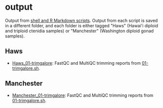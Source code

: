 # output

Output from [shell and R Markdown scripts](https://github.com/fish546-2021/yaamini-gigas/tree/main/code). Output from each script is saved in a different folder, and each folder is either tagged "Haws" (Hawai'i diploid and triploid ctenidia samples) or "Manchester" (Washington diploid gonad samples).

## Haws

- [Haws_01-trimgalore](https://github.com/fish546-2021/yaamini-gigas/tree/main/output/Haws_01-trimgalore): FastQC and MultiQC trimming reports from [01-trimgalore.sh](https://github.com/fish546-2021/yaamini-gigas/blob/main/code/Haws/01-trimgalore.sh).

## Manchester

- [Manchester_01-trimgalore](https://github.com/fish546-2021/yaamini-gigas/tree/main/output/Manchester_01-trimgalore): FastQC and MultiQC trimming reports from [01-trimgalore.sh](https://github.com/fish546-2021/yaamini-gigas/blob/main/code/Manchester/01-trimgalore.sh).
